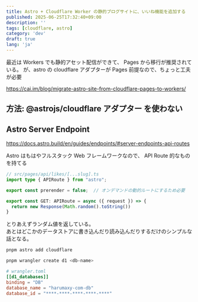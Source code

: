 ```yaml
---
title: Astro + Cloudflare Worker の静的ブログサイトに、いいね機能を追加する
published: 2025-06-25T17:32:40+09:00
description: ''
tags: [cloudflare, astro]
category: 'dev'
draft: true 
lang: 'ja'
---
```



最近は Workers でも静的アセット配信ができて、 Pages から移行が推奨されている。
が、astro の cloudflare アダプターが Pages 前提なので、ちょっと工夫が必要

https://cai.im/blog/migrate-astro-site-from-cloudflare-pages-to-workers/


## 方法: @astrojs/cloudflare アダプター を使わない

## Astro Server Endpoint

https://docs.astro.build/en/guides/endpoints/#server-endpoints-api-routes

Astro はもはやフルスタック Web フレームワークなので、 API Route 的なものを持てる

```ts
// src/pages/api/likes/[...slug].ts
import type { APIRoute } from "astro";

export const prerender = false;  // オンデマンドの動的ルートにするため必要

export const GET: APIRoute = async ({ request }) => {
  return new Response(Math.random().toString())
}
```

とりあえずランダム値を返している。  
あとはどこかのデータストアに書き込んだり読み込んだりするだけのシンプルな話となる。


```sh
pnpm astro add cloudflare
```

```sh
pnpm wrangler create d1 <db-name>
```

```toml
# wrangler.toml
[[d1_databases]]
binding = "DB"
database_name = "harumaxy-com-db"
database_id = "****-****-****-****-****"
```